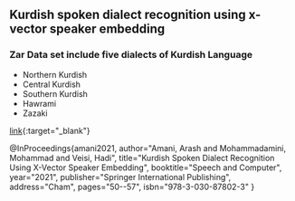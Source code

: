 ## Kurdish spoken dialect recognition using x-vector speaker embedding

### Zar Data set include five dialects of Kurdish Language 
* Northern Kurdish
* Central Kurdish
* Southern Kurdish
* Hawrami
* Zazaki

[link](https://link.springer.com/chapter/10.1007/978-3-030-87802-3_5){:target="_blank"}

@InProceedings{amani2021,
    author="Amani, Arash and Mohammadamini, Mohammad and Veisi, Hadi",
    title="Kurdish Spoken Dialect Recognition Using X-Vector Speaker Embedding",
    booktitle="Speech and Computer",
    year="2021",
    publisher="Springer International Publishing",
    address="Cham",
    pages="50--57",
    isbn="978-3-030-87802-3"
}
